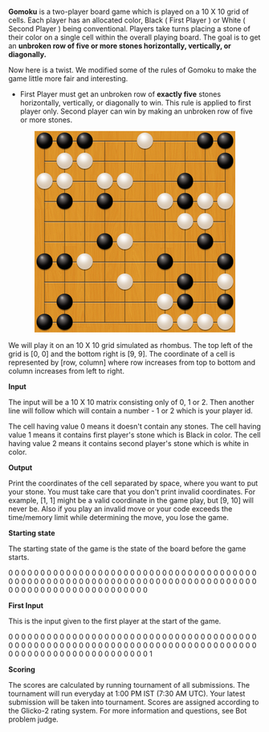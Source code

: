**Gomoku** is a two-player board game which is played on a 10 X 10 grid of cells. Each player has an allocated color, Black ( First Player ) or White ( Second Player ) being conventional. Players take turns placing a stone of their color on a single cell within the overall playing board. The goal is to get an **unbroken row of five or more stones horizontally, vertically, or diagonally.**

Now here is a twist. We modified some of the rules of Gomoku to make the game little more fair and interesting.
- First Player must get an unbroken row of **exactly five** stones horizontally, vertically, or diagonally to win. This rule is applied to first player only. Second player can win by making an unbroken row of five or more stones.

<div style="text-align:center"><img src ="https://raw.githubusercontent.com/travis-w/Battle-of-Bots-4/master/gomoku.png" /></div>

We will play it on an 10 X 10 grid simulated as rhombus. The top left of the grid is [0, 0] and the bottom right is [9, 9]. The coordinate of a cell is represented by [row, column] where row increases from top to bottom and column increases from left to right.

__Input__

The input will be a 10 X 10 matrix consisting only of 0, 1 or 2. Then another line will follow which will contain a number - 1 or 2 which is your player id.

The cell having value 0 means it doesn't contain any stones. The cell having value 1 means it contains first player's stone which is Black in color. The cell having value 2 means it contains second player's stone which is white in color.

__Output__

Print the coordinates of the cell separated by space, where you want to put your stone. You must take care that you don't print invalid coordinates. For example, [1, 1] might be a valid coordinate in the game play, but [9, 10] will never be. Also if you play an invalid move or your code exceeds the time/memory limit while determining the move, you lose the game.

__Starting state__

The starting state of the game is the state of the board before the game starts.

0 0 0 0 0 0 0 0 0 0
0 0 0 0 0 0 0 0 0 0
0 0 0 0 0 0 0 0 0 0
0 0 0 0 0 0 0 0 0 0
0 0 0 0 0 0 0 0 0 0
0 0 0 0 0 0 0 0 0 0
0 0 0 0 0 0 0 0 0 0
0 0 0 0 0 0 0 0 0 0
0 0 0 0 0 0 0 0 0 0
0 0 0 0 0 0 0 0 0 0

__First Input__

This is the input given to the first player at the start of the game.

0 0 0 0 0 0 0 0 0 0
0 0 0 0 0 0 0 0 0 0
0 0 0 0 0 0 0 0 0 0
0 0 0 0 0 0 0 0 0 0
0 0 0 0 0 0 0 0 0 0
0 0 0 0 0 0 0 0 0 0
0 0 0 0 0 0 0 0 0 0
0 0 0 0 0 0 0 0 0 0
0 0 0 0 0 0 0 0 0 0
0 0 0 0 0 0 0 0 0 0
1

__Scoring__

The scores are calculated by running tournament of all submissions. The tournament will run everyday at 1:00 PM IST (7:30 AM UTC). Your latest submission will be taken into tournament. Scores are assigned according to the Glicko-2 rating system. For more information and questions, see Bot problem judge.
